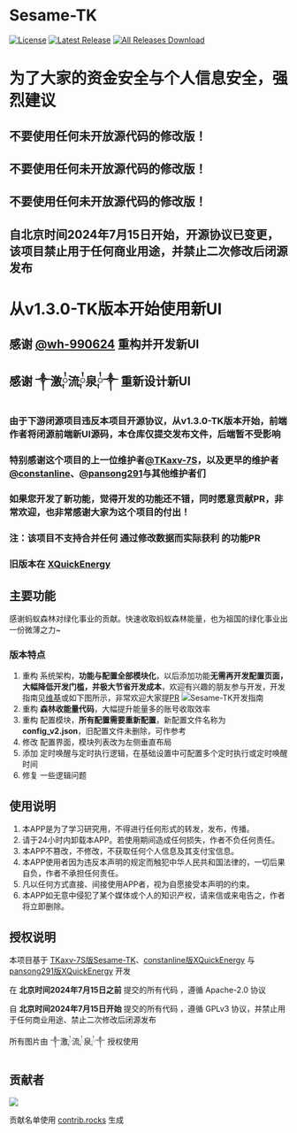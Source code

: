 # Sesame-TK

[![License](https://img.shields.io/github/license/TKaxv-7S/Sesame-TK.svg)](LICENSE)
[![Latest Release](https://img.shields.io/github/release/TKaxv-7S/Sesame-TK.svg)](../../releases)
[![All Releases Download](https://img.shields.io/github/downloads/TKaxv-7S/Sesame-TK/total.svg)](../../releases)

# 为了大家的资金安全与个人信息安全，强烈建议
## 不要使用任何未开放源代码的修改版！
## 不要使用任何未开放源代码的修改版！
## 不要使用任何未开放源代码的修改版！

## 自北京时间2024年7月15日开始，开源协议已变更，该项目禁止用于任何商业用途，并禁止二次修改后闭源发布

# 从v1.3.0-TK版本开始使用新UI

## 感谢 [@wh-990624](https://github.com/wh-990624) 重构并开发新UI

## 感谢 ༒激༙྇流༙྇泉༙྇༒ 重新设计新UI

### 由于下游闭源项目违反本项目开源协议，从v1.3.0-TK版本开始，前端作者将闭源前端新UI源码，本仓库仅提交发布文件，后端暂不受影响

### 特别感谢这个项目的上一位维护者[@TKaxv-7S](https://github.com/TKaxv-7S)，以及更早的维护者[@constanline](https://github.com/constanline)、[@pansong291](https://github.com/pansong291)与其他维护者们
### 如果您开发了新功能，觉得开发的功能还不错，同时愿意贡献PR，非常欢迎，也非常感谢大家为这个项目的付出！
### 注：该项目不支持合并任何 通过修改数据而实际获利 的功能PR

### 旧版本在 [XQuickEnergy](https://github.com/TKaxv-7S/XQuickEnergy)

## 主要功能
感谢蚂蚁森林对绿化事业的贡献。快速收取蚂蚁森林能量，也为祖国的绿化事业出一份微薄之力~

### 版本特点
1. 重构 系统架构，**功能与配置全部模块化**，以后添加功能**无需再开发配置页面，大幅降低开发门槛，并极大节省开发成本**，欢迎有兴趣的朋友参与开发，开发指南见[维基](https://github.com/TKaxv-7S/Sesame-TK/wiki)或如下图所示，非常欢迎大家提[PR](https://github.com/LazyImmortal/Sesame/pulls)
![Sesame-TK开发指南](https://github.com/TKaxv-7S/Sesame-TK/assets/22593101/4d8451fe-2b7f-4f19-9439-b0afbf683510)
2. 重构 **森林收能量代码**，大幅提升能量多的账号收取效率
3. 重构 配置模块，**所有配置需要重新配置**，新配置文件名称为**config_v2.json**，旧配置文件未删除，可作参考
4. 修改 配置界面，模块列表改为左侧垂直布局
5. 添加 定时唤醒与定时执行逻辑，在基础设置中可配置多个定时执行或定时唤醒时间
6. 修复 一些逻辑问题

## 使用说明

1. 本APP是为了学习研究用，不得进行任何形式的转发，发布，传播。
2. 请于24小时内卸载本APP。若使用期间造成任何损失，作者不负任何责任。
3. 本APP不篡改，不修改，不获取任何个人信息及其支付宝信息。
4. 本APP使用者因为违反本声明的规定而触犯中华人民共和国法律的，一切后果自负，作者不承担任何责任。
5. 凡以任何方式直接、间接使用APP者，视为自愿接受本声明的约束。
6. 本APP如无意中侵犯了某个媒体或个人的知识产权，请来信或来电告之，作者将立即删除。

## 授权说明
本项目基于 [TKaxv-7S版Sesame-TK](https://github.com/TKaxv-7S/Sesame-TK)、[constanline版XQuickEnergy](https://github.com/constanline/XQuickEnergy) 与 [pansong291版XQuickEnergy](https://github.com/pansong291/XQuickEnergy) 开发

在 **北京时间2024年7月15日之前** 提交的所有代码 ，遵循 Apache-2.0 协议

自 **北京时间2024年7月15日开始** 提交的所有代码 ，遵循 GPLv3 协议，并禁止用于任何商业用途、禁止二次修改后闭源发布

所有图片由 ༒激༙྇流༙྇泉༙྇༒ 授权使用

## 贡献者

<a href="https://github.com/LazyImmortal/Sesame/graphs/contributors">
  <img src="https://contrib.rocks/image?repo=LazyImmortal/Sesame" />
</a>

贡献名单使用 [contrib.rocks](https://contrib.rocks) 生成
